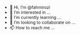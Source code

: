 - 👋 Hi, I’m @fahmirozi
- 👀 I’m interested in ...
- 🌱 I’m currently learning ...
- 💞️ I’m looking to collaborate on ...
- 📫 How to reach me ...

<!---
fahmirozi/fahmirozi is a ✨ special ✨ repository because its `README.md` (this file) appears on your GitHub profile.
You can click the Preview link to take a look at your changes.
--->
